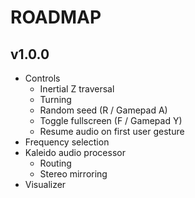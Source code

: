 # ROADMAP
## v1.0.0
- Controls
  - Inertial Z traversal
  - Turning
  - Random seed (R / Gamepad A)
  - Toggle fullscreen (F / Gamepad Y)
  - Resume audio on first user gesture
- Frequency selection
- Kaleido audio processor
  - Routing
  - Stereo mirroring
- Visualizer
